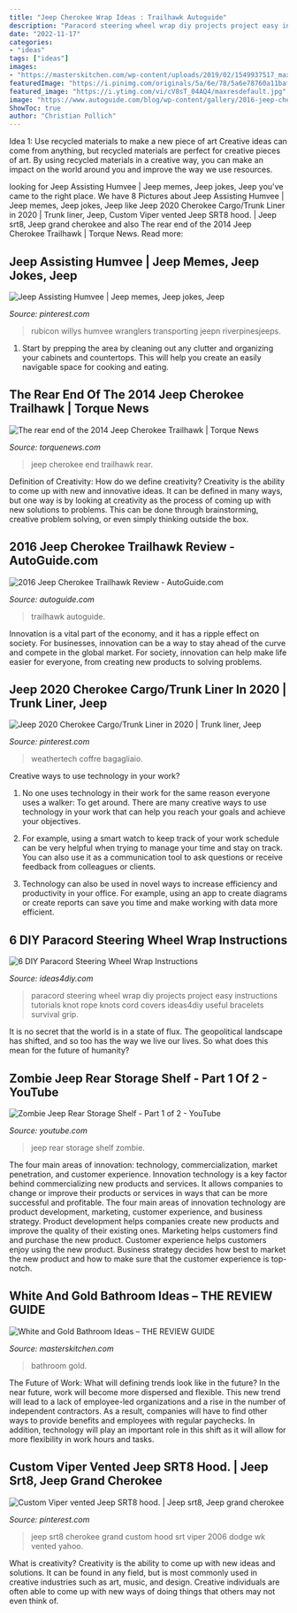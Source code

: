 ```yaml
---
title: "Jeep Cherokee Wrap Ideas : Trailhawk Autoguide"
description: "Paracord steering wheel wrap diy projects project easy instructions tutorials knot rope knots cord covers ideas4diy useful bracelets survival grip"
date: "2022-11-17"
categories:
- "ideas"
tags: ["ideas"]
images:
- "https://masterskitchen.com/wp-content/uploads/2019/02/1549937517_maxresdefault.jpg"
featuredImage: "https://i.pinimg.com/originals/5a/6e/78/5a6e78760a11baff8f5e944ba1e6d1dc.jpg"
featured_image: "https://i.ytimg.com/vi/cV8sT_04AQ4/maxresdefault.jpg"
image: "https://www.autoguide.com/blog/wp-content/gallery/2016-jeep-cherokee-trailhawk-review/2016-Jeep-Cherokee-Trailhawk-Review-17.JPG"
ShowToc: true
author: "Christian Pollich"
---
```



Idea 1: Use recycled materials to make a new piece of art
Creative ideas can come from anything, but recycled materials are perfect for creative pieces of art. By using recycled materials in a creative way, you can make an impact on the world around you and improve the way we use resources.

	

		
looking for Jeep Assisting Humvee | Jeep memes, Jeep jokes, Jeep you've came to the right place. We have 8 Pictures about Jeep Assisting Humvee | Jeep memes, Jeep jokes, Jeep like Jeep 2020 Cherokee Cargo/Trunk Liner in 2020 | Trunk liner, Jeep, Custom Viper vented Jeep SRT8 hood. | Jeep srt8, Jeep grand cherokee and also The rear end of the 2014 Jeep Cherokee Trailhawk | Torque News. Read more:
		
    
## Jeep Assisting Humvee | Jeep Memes, Jeep Jokes, Jeep

<img loading=lazy src="https://i.pinimg.com/736x/16/76/c8/1676c805564d64e87bbcb9ea0d3c8ddb--jeep-stuff-cars.jpg" onerror="this.onerror=null;this.src='https://tse2.mm.bing.net/th?id=OIP.ntB62dxiP_KXtCQ_3EoQeAHaKC&amp;pid=15.1';" alt="Jeep Assisting Humvee | Jeep memes, Jeep jokes, Jeep">

_Source: pinterest.com_

>rubicon willys humvee wranglers transporting jeepn riverpinesjeeps. 

	

1. Start by prepping the area by cleaning out any clutter and organizing your cabinets and countertops. This will help you create an easily navigable space for cooking and eating.

    
## The Rear End Of The 2014 Jeep Cherokee Trailhawk | Torque News

<img loading=lazy src="https://www.torquenews.com/sites/default/files/image-106/[title-raw]/2014_jeep_cherkee_rear.jpg" onerror="this.onerror=null;this.src='https://tse2.mm.bing.net/th?id=OIP.VEHCFZGTVdvm7tmcJJsbvAHaFX&amp;pid=15.1';" alt="The rear end of the 2014 Jeep Cherokee Trailhawk | Torque News">

_Source: torquenews.com_

>jeep cherokee end trailhawk rear. 

	

Definition of Creativity: How do we define creativity?
Creativity is the ability to come up with new and innovative ideas. It can be defined in many ways, but one way is by looking at creativity as the process of coming up with new solutions to problems. This can be done through brainstorming, creative problem solving, or even simply thinking outside the box.

    
## 2016 Jeep Cherokee Trailhawk Review - AutoGuide.com

<img loading=lazy src="https://www.autoguide.com/blog/wp-content/gallery/2016-jeep-cherokee-trailhawk-review/2016-Jeep-Cherokee-Trailhawk-Review-17.JPG" onerror="this.onerror=null;this.src='https://tse4.mm.bing.net/th?id=OIP.W9CAfLsjbyBduooF2xfrMgHaE8&amp;pid=15.1';" alt="2016 Jeep Cherokee Trailhawk Review - AutoGuide.com">

_Source: autoguide.com_

>trailhawk autoguide. 

	

Innovation is a vital part of the economy, and it has a ripple effect on society. For businesses, innovation can be a way to stay ahead of the curve and compete in the global market. For society, innovation can help make life easier for everyone, from creating new products to solving problems.

    
## Jeep 2020 Cherokee Cargo/Trunk Liner In 2020 | Trunk Liner, Jeep

<img loading=lazy src="https://i.pinimg.com/736x/b6/4d/97/b64d976be35cd2acad626fd832604f06.jpg" onerror="this.onerror=null;this.src='https://tse2.mm.bing.net/th?id=OIP.HAL3t06672Z27p7_O2BH8wHaFj&amp;pid=15.1';" alt="Jeep 2020 Cherokee Cargo/Trunk Liner in 2020 | Trunk liner, Jeep">

_Source: pinterest.com_

>weathertech coffre bagagliaio. 

	

Creative ways to use technology in your work?
1. No one uses technology in their work for the same reason everyone uses a walker: To get around. There are many creative ways to use technology in your work that can help you reach your goals and achieve your objectives.
2. For example, using a smart watch to keep track of your work schedule can be very helpful when trying to manage your time and stay on track. You can also use it as a communication tool to ask questions or receive feedback from colleagues or clients.

3. Technology can also be used in novel ways to increase efficiency and productivity in your office. For example, using an app to create diagrams or create reports can save you time and make working with data more efficient.


    
## 6 DIY Paracord Steering Wheel Wrap Instructions

<img loading=lazy src="https://ideas4diy.com/wp-content/uploads/2018/06/Paracord-Steering-Wheel-Wrap.jpg" onerror="this.onerror=null;this.src='https://tse4.mm.bing.net/th?id=OIP._UOme-EiXrkLrTRTvVfFkQHaJ4&amp;pid=15.1';" alt="6 DIY Paracord Steering Wheel Wrap Instructions">

_Source: ideas4diy.com_

>paracord steering wheel wrap diy projects project easy instructions tutorials knot rope knots cord covers ideas4diy useful bracelets survival grip. 

	

It is no secret that the world is in a state of flux. The geopolitical landscape has shifted, and so too has the way we live our lives. So what does this mean for the future of humanity? 

    
## Zombie Jeep Rear Storage Shelf - Part 1 Of 2 - YouTube

<img loading=lazy src="https://i.ytimg.com/vi/cV8sT_04AQ4/maxresdefault.jpg" onerror="this.onerror=null;this.src='https://tse2.mm.bing.net/th?id=OIP.oxdByK2fJhyD15l7ngmPGgHaEK&amp;pid=15.1';" alt="Zombie Jeep Rear Storage Shelf - Part 1 of 2 - YouTube">

_Source: youtube.com_

>jeep rear storage shelf zombie. 

	

The four main areas of innovation: technology, commercialization, market penetration, and customer experience.
Innovation technology is a key factor behind commercializing new products and services. It allows companies to change or improve their products or services in ways that can be more successful and profitable. The four main areas of innovation technology are product development, marketing, customer experience, and business strategy. Product development helps companies create new products and improve the quality of their existing ones. Marketing helps customers find and purchase the new product. Customer experience helps customers enjoy using the new product. Business strategy decides how best to market the new product and how to make sure that the customer experience is top-notch.

    
## White And Gold Bathroom Ideas – THE REVIEW GUIDE

<img loading=lazy src="https://masterskitchen.com/wp-content/uploads/2019/02/1549937517_maxresdefault.jpg" onerror="this.onerror=null;this.src='https://tse4.mm.bing.net/th?id=OIP.LpZv3AFOX3jivSE8B7nlCwHaEK&amp;pid=15.1';" alt="White and Gold Bathroom Ideas – THE REVIEW GUIDE">

_Source: masterskitchen.com_

>bathroom gold. 

	

The Future of Work: What will defining trends look like in the future?
In the near future, work will become more dispersed and flexible. This new trend will lead to a lack of employee-led organizations and a rise in the number of independent contractors. As a result, companies will have to find other ways to provide benefits and employees with regular paychecks. In addition, technology will play an important role in this shift as it will allow for more flexibility in work hours and tasks.

    
## Custom Viper Vented Jeep SRT8 Hood. | Jeep Srt8, Jeep Grand Cherokee

<img loading=lazy src="https://i.pinimg.com/originals/5a/6e/78/5a6e78760a11baff8f5e944ba1e6d1dc.jpg" onerror="this.onerror=null;this.src='https://tse4.mm.bing.net/th?id=OIP.8J1JRnOxiwBt5pEqxt4odAHaGq&amp;pid=15.1';" alt="Custom Viper vented Jeep SRT8 hood. | Jeep srt8, Jeep grand cherokee">

_Source: pinterest.com_

>jeep srt8 cherokee grand custom hood srt viper 2006 dodge wk vented yahoo. 

	

What is creativity?
Creativity is the ability to come up with new ideas and solutions. It can be found in any field, but is most commonly used in creative industries such as art, music, and design. Creative individuals are often able to come up with new ways of doing things that others may not even think of.

